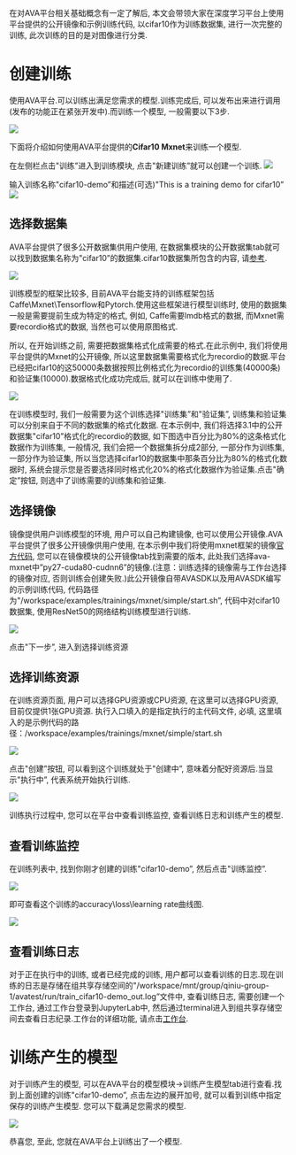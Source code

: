 
在对AVA平台相关基础概念有一定了解后, 本文会带领大家在深度学习平台上使用平台提供的公开镜像和示例训练代码, 以cifar10作为训练数据集, 进行一次完整的训练, 此次训练的目的是对图像进行分类.

# 创建训练
使用AVA平台.可以训练出满足您需求的模型.训练完成后, 可以发布出来进行调用(发布的功能正在紧张开发中).而训练一个模型, 一般需要以下3步.

![](https://odum9helk.qnssl.com/FoEs6CA_liRbj8CfNnkP5cIzCOjz)

下面将介绍如何使用AVA平台提供的**Cifar10 Mxnet**来训练一个模型.

在左侧栏点击"训练”进入到训练模块, 点击"新建训练”就可以创建一个训练.
![](https://odum9helk.qnssl.com/FkBimb6lcCo0I282n7hyFeKl4UYN?imageView2/2/w/800/)

输入训练名称"cifar10-demo”和描述(可选)"This is a training demo for cifar10”
![](https://odum9helk.qnssl.com/Fv200mjkaIcY8SNtfzm_49Br_deT?imageView2/2/w/800/)

## 选择数据集
AVA平台提供了很多公开数据集供用户使用, 在数据集模块的公开数据集tab就可以找到数据集名称为"cifar10”的数据集.cifar10数据集所包含的内容, 请[参考](https://www.cs.toronto.edu/~kriz/cifar.html).

![](https://odum9helk.qnssl.com/FvzOzoBXVFZl5FC-GmZ53PBrU9g0?imageView2/2/w/800/)

训练模型的框架比较多, 目前AVA平台能支持的训练框架包括Caffe\Mxnet\Tensorflow和Pytorch.使用这些框架进行模型训练时, 使用的数据集一般是需要提前生成为特定的格式, 例如, Caffe需要lmdb格式的数据, 而Mxnet需要recordio格式的数据, 当然也可以使用原图格式.

所以, 在开始训练之前, 需要把数据集格式化成需要的格式.在此示例中, 我们将使用平台提供的Mxnet的公开镜像, 所以这里数据集需要格式化为recordio的数据.平台已经把cifar10的这50000条数据按照比例格式化为recordio的训练集(40000条)和验证集(10000).数据格式化成功完成后, 就可以在训练中使用了.

![](https://odum9helk.qnssl.com/Fq1kt6UtwTvME4CT7QxoUgG-cQfR?imageView2/2/w/800/)

在训练模型时, 我们一般需要为这个训练选择"训练集”和"验证集”, 训练集和验证集可以分别来自于不同的数据集的格式化数据.
在本示例中, 我们将选择3.1中的公开数据集"cifar10”格式化的recordio的数据, 如下图选中百分比为80%的这条格式化数据作为训练集, 一般情况, 我们会把一个数据集拆分成2部分, 一部分作为训练集, 一部分作为验证集, 所以当您选择cifar10的数据集中那条百分比为80%的格式化数据时, 系统会提示您是否要选择同时格式化20%的格式化数据作为验证集.点击"确定”按钮, 则选中了训练需要的训练集和验证集.


## 选择镜像
镜像提供用户训练模型的环境, 用户可以自己构建镜像, 也可以使用公开镜像.AVA平台提供了很多公开镜像供用户使用, 在本示例中我们将使用mxnet框架的镜像[官方代码](https://github.com/apache/incubator-mxnet/tree/master/example/image-classification), 您可以在镜像模块的公开镜像tab找到需要的版本, 此处我们选择ava-mxnet中”py27-cuda80-cudnn6”的镜像.(注意：训练选择的镜像需与工作台选择的镜像对应, 否则训练会创建失败.)此公开镜像自带AVASDK以及用AVASDK编写的示例训练代码, 代码路径为"/workspace/examples/trainings/mxnet/simple/start.sh”, 代码中对cifar10数据集, 使用ResNet50的网络结构训练模型进行训练.

![](http://panlpal4z.bkt.clouddn.com/%E9%95%9C%E5%83%8F.png?imageView2/2/w/800/)

点击"下一步”, 进入到选择训练资源

## 选择训练资源
在训练资源页面, 用户可以选择GPU资源或CPU资源, 在这里可以选择GPU资源, 目前仅提供1张GPU资源.
执行入口填入的是指定执行的主代码文件, 必填, 这里填入的是示例代码的路径：/workspace/examples/trainings/mxnet/simple/start.sh

![](https://odum9helk.qnssl.com/FhpRjNFJKdi9WU794bvZe3Gror_h?imageView2/2/w/800)

点击"创建”按钮, 可以看到这个训练就处于"创建中”, 意味着分配好资源后.当显示"执行中”, 代表系统开始执行训练.

![](https://odum9helk.qnssl.com/FgnvPp0xE3mnS3zCDqEAqLjMCmfa?imageView2/2/w/800)

训练执行过程中, 您可以在平台中查看训练监控, 查看训练日志和训练产生的模型.

## 查看训练监控
在训练列表中, 找到你刚才创建的训练"cifar10-demo”, 然后点击"训练监控”.

![](https://odum9helk.qnssl.com/FrWT7HSHF8_15fZfyi2DJEq_KNSl?imageView2/2/w/800)

即可查看这个训练的accuracy\loss\learning rate曲线图.

![](https://odum9helk.qnssl.com/FmeAaR6PeHktOa8KqhbOPn9Blx3E?imageView2/2/w/800)

## 查看训练日志
对于正在执行中的训练, 或者已经完成的训练, 用户都可以查看训练的日志.现在训练的日志是存储在组共享存储空间的"/workspace/mnt/group/qiniu-group-1/avatest/run/train_cifar10-demo_out.log”文件中, 查看训练日志, 需要创建一个工作台, 通过工作台登录到JupyterLab中, 然后通过terminal进入到组共享存储空间去查看日志纪录.工作台的详细功能, 请点击[工作台](https://developer.qiniu.io/ava/manual/4479/workspace).


# 训练产生的模型
对于训练产生的模型, 可以在AVA平台的模型模块->训练产生模型tab进行查看.找到上面创建的训练"cifar10-demo”, 点击左边的展开加号, 就可以看到训练中指定保存的训练产生模型.
您可以下载满足您需求的模型.

![](https://odum9helk.qnssl.com/FgCh5xBtPChY2Swl5lDGF0SMkbsC?imageView2/2/w/800)

恭喜您, 至此, 您就在AVA平台上训练出了一个模型.



